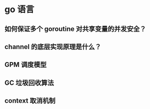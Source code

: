 # go 语言

## 如何保证多个 goroutine 对共享变量的并发安全？

## channel 的底层实现原理是什么？

## GPM 调度模型

## GC 垃圾回收算法

## context 取消机制
